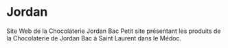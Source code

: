 # Jordan
Site Web de la Chocolaterie Jordan Bac
Petit site présentant les produits de la Chocolaterie de Jordan Bac à Saint Laurent dans le Médoc. 
